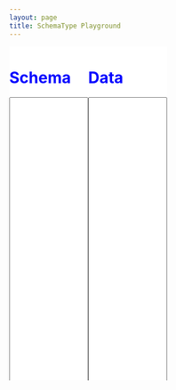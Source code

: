 ```yaml
---
layout: page
title: SchemaType Playground
---
```



<div style="height: 600px">
  <div id="left" class="split split-vertical">
    <h1 id="head-left">Schema</h1>
    <textarea id="text-left"></textarea>
  </div>
  <div id="right" class="split split-vertical">
    <h1 id="head-right">Data</h1>
    <textarea id="text-right"></textarea>
  </div>
</div>

<script src="/js/split.js"></script>
<style>
.split {
  -webkit-box-sizing: border-box;
     -moz-box-sizing: border-box;
          box-sizing: border-box;
}
.split, .gutter.gutter-horizontal {
  height: 100%;
  float: left;
}
.split {
  background-color: #fff !important;
  overflow-y: auto;
  overflow-x: hidden;
}
.gutter {
  background-color: #eee;
  background-repeat: no-repeat;
  background-position: 50%;
}
.gutter.gutter-horizontal {
  background-image: url('/img/grip-vertical.png');
  cursor: ew-resize;
}
.gutter.gutter-vertical {
  background-image: url('/img/grip-horizontal.png');
  cursor: ns-resize;
}
.split textarea {
  color: black;
  font-family: monospace;
  font-size: small;
  height: 100%;
  width: 100%;
}
.split h1 {
  color: blue;
}
</style>
<script>
Split(['#left', '#right'], {
  // direction: 'vertical'
});
</script>
